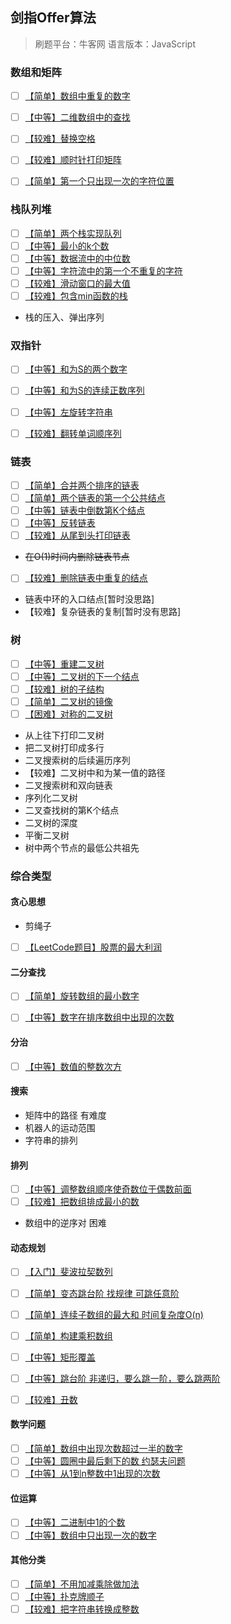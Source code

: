 

## 剑指Offer算法

> 刷题平台：牛客网
> 语言版本：JavaScript

### 数组和矩阵

 - [ ] [【简单】数组中重复的数字](./数组和矩阵/duplicate.js)
 - [ ] [【中等】二维数组中的查找](./数组和矩阵/find.js)
 - [ ] [【较难】替换空格](./数组和矩阵/replaceSpace.js)
 - [ ] [【较难】顺时针打印矩阵](./数组和矩阵/printMatrix.js)
 - [ ] [【简单】第一个只出现一次的字符位置](./数组和矩阵/firstNotRepeatingChar.js)


### 栈队列堆

- [ ] [【简单】两个栈实现队列](./栈队列堆/JSStackToQueue.js)
- [ ] [【中等】最小的k个数](./栈队列堆/GetLeastNumbers_Solution.js)
- [ ] [【中等】数据流中的中位数](./栈队列堆/InsertAndGetMedian.js)
- [ ] [【中等】字符流中的第一个不重复的字符](./栈队列堆/FirstAppearingOnce.js)
- [ ] [【较难】滑动窗口的最大值](./栈队列堆/maxInWindows.js)
- [ ] [【较难】包含min函数的栈](./栈队列堆/GetMinInJSStack.js)
- 栈的压入、弹出序列



### 双指针

- [ ] [【中等】和为S的两个数字](./双指针/FindNumbersWithSum.js)
- [ ] [【中等】和为S的连续正数序列](./双指针/FindContinuousSequence.js)
- [ ] [【中等】左旋转字符串](./双指针/LeftRotateString.js)
- [ ] [【较难】翻转单词顺序列](./双指针/ReverseSentence.js)



### 链表

- [ ] [【简单】合并两个排序的链表](./链表/Merge.js)
- [ ] [【简单】两个链表的第一个公共结点](./链表/FindFirstCommonNode.js)
- [ ] [【中等】链表中倒数第K个结点](./链表/FindKthToTail.js)
- [ ] [【中等】反转链表](./链表/ReverseList.js)
- [ ] [【较难】从尾到头打印链表](./链表/printListFromTailToHead.js)
- ~~在O(1)时间内删除链表节点~~
- [ ] [【较难】删除链表中重复的结点](./链表/deleteDuplication.js)
- 链表中环的入口结点[暂时没思路]
- 【较难】复杂链表的复制[暂时没有思路]



### 树

- [ ] [【中等】重建二叉树](./树/reConstructBinaryTree.js)
- [ ] [【中等】二叉树的下一个结点](./树/GetNext.js)
- [ ] [【较难】树的子结构](./树/HasSubtree.js)
- [ ] [【简单】二叉树的镜像](./树/Mirror.js)
- [ ] [【困难】对称的二叉树](./树/isSymmetrical.js)
- 从上往下打印二叉树
- 把二叉树打印成多行
- 二叉搜索树的后续遍历序列
- 【较难】二叉树中和为某一值的路径
- 二叉搜索树和双向链表
- 序列化二叉树
- 二叉查找树的第K个结点
- 二叉树的深度
- 平衡二叉树
- 树中两个节点的最低公共祖先


### 综合类型

#### 贪心思想

- 剪绳子
- [ ] [【LeetCode题目】股票的最大利润](./贪心思想/maxProfit.js)


#### 二分查找

- [ ] [【简单】旋转数组的最小数字](./二分查找/minNumberInRotateArray.js)
- [ ] [【中等】数字在排序数组中出现的次数](./二分查找/GetNumberOfK.js)


#### 分治

- [ ] [【中等】数值的整数次方](./分治/Power.js)


#### 搜索

- 矩阵中的路径 有难度
- 机器人的运动范围
- 字符串的排列


#### 排列

- [ ] [【中等】调整数组顺序使奇数位于偶数前面](./排列/reOrderArray.js)
- [ ] [【较难】把数组排成最小的数](./双指针/ReverseSentence.js)
- 数组中的逆序对 困难

#### 动态规划

- [ ] [【入门】斐波拉契数列](./动态规划/Fibonacci.js)
- [ ] [【简单】变态跳台阶 找规律 可跳任意阶](./动态规划/jumpFloorII.js)
- [ ] [【简单】连续子数组的最大和 时间复杂度O(n)](./动态规划/FindGreatestSumOfSubArray.js)
- [ ] [【简单】构建乘积数组](./动态规划/multiply.js)
- [ ] [【中等】矩形覆盖](./动态规划/rectCover.js)
- [ ] [【中等】跳台阶 非递归，要么跳一阶，要么跳两阶](./动态规划/jumpFloor.js)
- [ ] [【较难】丑数](./动态规划/GetUglyNumber_Solution.js)



#### 数学问题

- [ ] [【简单】数组中出现次数超过一半的数字](./数学/MoreThanHalfNum_Solution.js)
- [ ] [【中等】圆圈中最后剩下的数 约瑟夫问题](./数学/LastRemaining_Solution.js)
- [ ] [【中等】从1到n整数中1出现的次数](./数学/NumberOf1Between1AndN_Solution.js)

#### 位运算

- [ ] [【中等】二进制中1的个数](./位运算/NumberOf1.js)
- [ ] [【中等】数组中只出现一次的数字]()

#### 其他分类

- [ ] [【简单】不用加减乘除做加法](./其他相关/Add.js)
- [ ] [【中等】扑克牌顺子](./其他相关/IsContinuous.js)
- [ ] [【较难】把字符串转换成整数](./其他相关/StrToInt.js)
